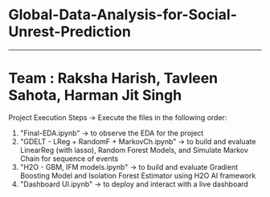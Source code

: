 # Global-Data-Analysis-for-Social-Unrest-Prediction

---------------------------------------------------------

# Team : Raksha Harish, Tavleen Sahota, Harman Jit Singh

Project Execution Steps -> Execute the files in the following order:
1. "Final-EDA.ipynb" -> to observe the EDA for the project
2. "GDELT - LReg + RandomF + MarkovCh.ipynb" -> to build and evaluate LinearReg (with lasso), Random Forest Models, and Simulate Markov Chain for sequence of events
3. "H2O - GBM, IFM models.ipynb" -> to build and evaluate Gradient Boosting Model and Isolation Forest Estimator using H2O AI framework
4. "Dashboard UI.ipynb" -> to deploy and interact with a live dashboard
